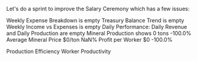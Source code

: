 Let's do a sprint to improve the Salary Ceremony which has a few issues:


Weekly Expense Breakdown is empty
Treasury Balance Trend is empty
Weekly Income vs Expenses is empty
Daily Performance: Daily Revenue and Daily Production are empty
Mineral Production shows 0 tons -100.0%
Average Mineral Price $0/ton NaN%
Profit per Worker $0 -100.0%

Production Efficiency
Worker Productivity